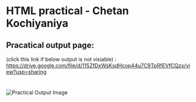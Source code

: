 # HTML practical - Chetan Kochiyaniya
## Pracatical output page:

(click this link if below output is not visiable) : https://drive.google.com/file/d/115ZfDxWsKsdHcop44u7C9TpRfEVfCQzx/view?usp=sharing
#

<img src="https://github.com/chetankochiyaniya/HTML-practical/blob/c454267861a4bdec772bf5e5ea298ef5bbf135cc/output/html_practical_filpkart.jpeg" alt="Practical Output Image">
